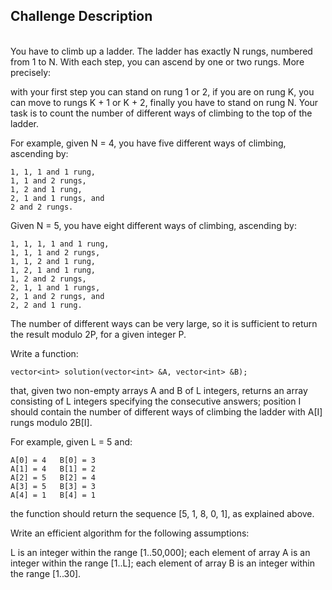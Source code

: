 ## Challenge Description
<br/>
You have to climb up a ladder. The ladder has exactly N rungs, numbered from 1 to N. With each step, you can ascend by one or two rungs. More precisely:

with your first step you can stand on rung 1 or 2,
if you are on rung K, you can move to rungs K + 1 or K + 2,
finally you have to stand on rung N.
Your task is to count the number of different ways of climbing to the top of the ladder.

For example, given N = 4, you have five different ways of climbing, ascending by:

    1, 1, 1 and 1 rung,
    1, 1 and 2 rungs,
    1, 2 and 1 rung,
    2, 1 and 1 rungs, and
    2 and 2 rungs.

Given N = 5, you have eight different ways of climbing, ascending by:

    1, 1, 1, 1 and 1 rung,
    1, 1, 1 and 2 rungs,
    1, 1, 2 and 1 rung,
    1, 2, 1 and 1 rung,
    1, 2 and 2 rungs,
    2, 1, 1 and 1 rungs,
    2, 1 and 2 rungs, and
    2, 2 and 1 rung.

The number of different ways can be very large, so it is sufficient to return the result modulo 2P, for a given integer P.

Write a function:

    vector<int> solution(vector<int> &A, vector<int> &B);

that, given two non-empty arrays A and B of L integers, returns an array consisting of L integers specifying the consecutive answers; position I should contain the number of different ways of climbing the ladder with A[I] rungs modulo 2B[I].

For example, given L = 5 and:

    A[0] = 4   B[0] = 3
    A[1] = 4   B[1] = 2
    A[2] = 5   B[2] = 4
    A[3] = 5   B[3] = 3
    A[4] = 1   B[4] = 1
    
the function should return the sequence [5, 1, 8, 0, 1], as explained above.

Write an efficient algorithm for the following assumptions:

L is an integer within the range [1..50,000];
each element of array A is an integer within the range [1..L];
each element of array B is an integer within the range [1..30].
